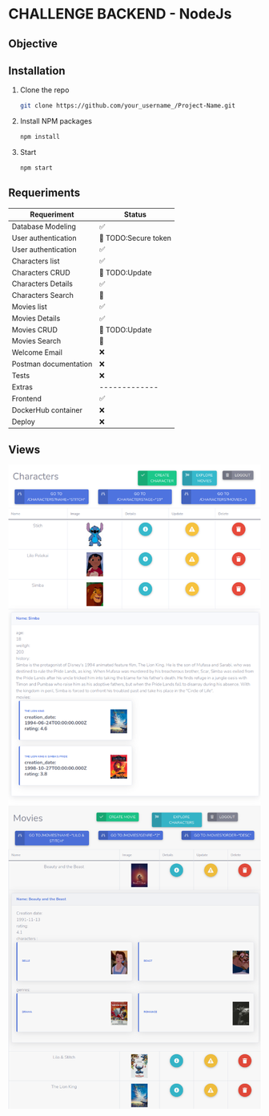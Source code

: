 # CHALLENGE BACKEND - NodeJs
## Objective

## Installation

1. Clone the repo
   ```sh
   git clone https://github.com/your_username_/Project-Name.git
   ```
2. Install NPM packages
   ```sh
   npm install
   ```
3. Start
   ```sh
   npm start
   ```


## Requeriments

| Requeriment  | Status |
| ------------- | ------------- |
| Database Modeling  | ✅ |
| User authentication   | 🚧 TODO:Secure token |
| User authentication   | ✅  |
| Characters list   | ✅  |
| Characters CRUD  | 🚧 TODO:Update|
| Characters Details   | ✅ |
| Characters Search   | 🚧  |
| Movies list   | ✅  |
| Movies Details   | ✅ |
| Movies CRUD   | 🚧 TODO:Update |
| Movies Search   | 🚧  |
| Welcome Email  | ❌ |
| Postman documentation  | ❌ |
| Tests  | ❌ |
| Extras | ------------- |
| Frontend  | ✅ |
| DockerHub container | ❌ |
| Deploy | ❌ |


## Views 

![/view/character](screenshots/characters.png?raw=true "Characters list")
![/view/movies](screenshots/movies.png?raw=true "Movies list")


